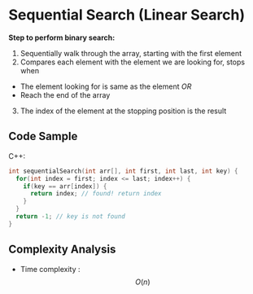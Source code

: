 # Sequential Search (Linear Search)

**Step to perform binary search:**
1. Sequentially walk through the array, starting with the first element
2. Compares each element with the element we are looking for, stops when
  * The element looking for is same as the element *OR*
  * Reach the end of the array
3. The index of the element at the stopping position is the result

## Code Sample

C++:
```C++
int sequentialSearch(int arr[], int first, int last, int key) {
  for(int index = first; index <= last; index++) {
    if(key == arr[index]) {
      return index; // found! return index
    }
  }
  return -1; // key is not found
}
```

## Complexity Analysis

* Time complexity : $${O}(n)$$
